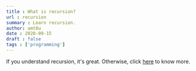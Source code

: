 ```yaml
---
title : What is recursion?
url : recursion
summary : Learn recursion.
author: amt8u
date : 2020-09-15
draft : false
tags : ['programming']
---
```


If you understand recursion, it's great. Otherwise, click [here](https://cybercafe.dev/recursion) to know more.
